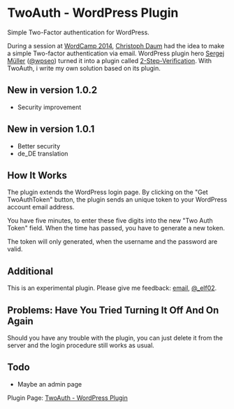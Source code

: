 # TwoAuth - WordPress Plugin
Simple Two-Factor authentication for WordPress.

During a session at [WordCamp 2014][5], [Christoph Daum][6] had the idea to make a simple Two-factor authentication via email. WordPress plugin hero [Sergej Müller][2] ([@wpseo][3]) turned it into a plugin called [2-Step-Verification][1]. With TwoAuth, i write my own solution based on its plugin.

## New in version 1.0.2
* Security improvement

## New in version 1.0.1
* Better security
* de_DE translation

## How It Works
The plugin extends the WordPress login page. By clicking on the "Get TwoAuthToken" button, the plugin sends an unique token to your WordPress account email address.

You have five minutes, to enter these five digits into the new "Two Auth Token" field. When the time has passed, you have to generate a new token.

The token will only generated, when the username and the password are valid.

## Additional
This is an experimental plugin. Please give me feedback: [email][7], [@_elf02][8].

## Problems: Have You Tried Turning It Off And On Again
Should you have any trouble with the plugin, you can just delete it from the server and the login procedure still works as usual.

## Todo
* Maybe an admin page

Plugin Page: [TwoAuth - WordPress Plugin][4]

  [1]: https://github.com/sergejmueller/2-Step-Verification
  [2]: http://wpcoder.de/
  [3]: https://twitter.com/wpseo
  [4]: http://elf02.de/2014/06/17/twoauth-wordpress-plugin/
  [5]: http://2014.hamburg.wordcamp.org/
  [6]: http://christoph-daum.de/
  [7]: mailto:kontakt@elf02.de
  [8]: https://twitter.com/_elf02
